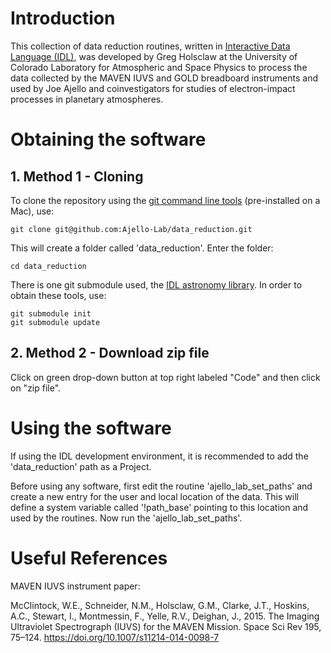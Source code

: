 # Introduction

This collection of data reduction routines, written in [Interactive Data Language (IDL)](http://www.harrisgeospatial.com/SoftwareTechnology/IDL.aspx), was developed by Greg Holsclaw at the University of Colorado Laboratory for Atmospheric and Space Physics to process the data collected by the MAVEN IUVS and GOLD breadboard instruments and used by Joe Ajello and coinvestigators for studies of electron-impact processes in planetary atmospheres.

# Obtaining the software

## 1. Method 1 - Cloning

To clone the repository using the [git command line tools](https://git-scm.com/downloads) (pre-installed on a Mac), use:
```
git clone git@github.com:Ajello-Lab/data_reduction.git
```

This will create a folder called \'data_reduction\'.  Enter the folder:
```
cd data_reduction
```

There is one git submodule used, the [IDL astronomy library](https://github.com/wlandsman/IDLAstro).  In order to obtain these tools, use: 
```
git submodule init
git submodule update
```
## 2. Method 2 - Download zip file

Click on green drop-down button at top right labeled "Code" and then click on "zip file".  

# Using the software

If using the IDL development environment, it is recommended to add the \'data_reduction\' path as a Project.

Before using any software, first edit the routine \'ajello_lab_set_paths\' and create a new entry for the user and local location of the data.  This will define a system variable called \'!path_base\' pointing to this location and used by the routines.  Now run the \'ajello_lab_set_paths\'.

# Useful References

MAVEN IUVS instrument paper:

McClintock, W.E., Schneider, N.M., Holsclaw, G.M., Clarke, J.T., Hoskins, A.C., Stewart, I., Montmessin, F., Yelle, R.V., Deighan, J., 2015. The Imaging Ultraviolet Spectrograph (IUVS) for the MAVEN Mission. Space Sci Rev 195, 75–124. https://doi.org/10.1007/s11214-014-0098-7
